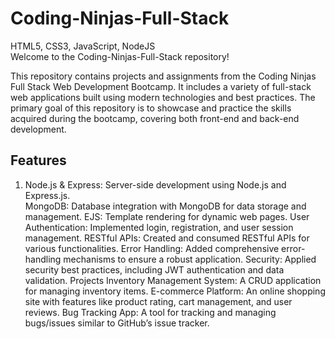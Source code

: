 # Coding-Ninjas-Full-Stack
HTML5, CSS3, JavaScript, NodeJS
<br>
Welcome to the Coding-Ninjas-Full-Stack repository!

This repository contains projects and assignments from the Coding Ninjas Full Stack Web Development Bootcamp. It includes a variety of full-stack web applications built using modern technologies and best practices. The primary goal of this repository is to showcase and practice the skills acquired during the bootcamp, covering both front-end and back-end development.

## Features
1) Node.js & Express: Server-side development using Node.js and Express.js. <br>
MongoDB: Database integration with MongoDB for data storage and management.
EJS: Template rendering for dynamic web pages.
User Authentication: Implemented login, registration, and user session management.
RESTful APIs: Created and consumed RESTful APIs for various functionalities.
Error Handling: Added comprehensive error-handling mechanisms to ensure a robust application.
Security: Applied security best practices, including JWT authentication and data validation.
Projects
Inventory Management System: A CRUD application for managing inventory items.
E-commerce Platform: An online shopping site with features like product rating, cart management, and user reviews.
Bug Tracking App: A tool for tracking and managing bugs/issues similar to GitHub’s issue tracker.
